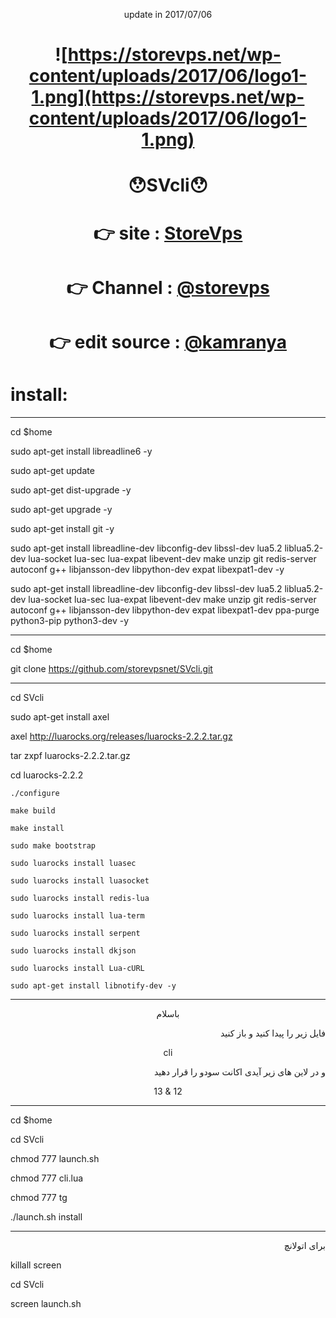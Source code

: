 <p align="center" h4> update in 2017/07/06</p>

# <p align="center">  <p align="center">![https://storevps.net/wp-content/uploads/2017/06/logo1-1.png](https://storevps.net/wp-content/uploads/2017/06/logo1-1.png)
# <p align="center">😯SVcli😯
# <p align="center">👉 site : [StoreVps](https://storevps.net/)
# <p align="center">👉 Channel : [@storevps](http://telegram.me/storevps)
# <p align="center">👉 edit source :  [@kamranya](http://telegram.me/kamranya)

# install:

---------------------------------------------------------

cd $home

sudo apt-get install libreadline6 -y

sudo apt-get update

sudo apt-get dist-upgrade -y

sudo apt-get upgrade -y

sudo apt-get install git -y

sudo apt-get install libreadline-dev libconfig-dev libssl-dev lua5.2 liblua5.2-dev lua-socket lua-sec lua-expat libevent-dev make unzip git redis-server autoconf g++ libjansson-dev libpython-dev expat libexpat1-dev -y

sudo apt-get install libreadline-dev libconfig-dev libssl-dev lua5.2 liblua5.2-dev lua-socket lua-sec lua-expat libevent-dev make unzip git redis-server autoconf g++ libjansson-dev libpython-dev expat libexpat1-dev ppa-purge python3-pip python3-dev -y

--------------------------------------------------------------------

cd $home

git clone https://github.com/storevpsnet/SVcli.git

----------------------------------------------------------------

cd SVcli

sudo apt-get install axel

axel http://luarocks.org/releases/luarocks-2.2.2.tar.gz

tar zxpf luarocks-2.2.2.tar.gz

cd luarocks-2.2.2

	./configure

	make build
	
	make install

	sudo make bootstrap

	sudo luarocks install luasec

	sudo luarocks install luasocket

	sudo luarocks install redis-lua

	sudo luarocks install lua-term

	sudo luarocks install serpent

	sudo luarocks install dkjson

	sudo luarocks install Lua-cURL

	sudo apt-get install libnotify-dev -y


--------------------------------------------------------------------

<p align="center">باسلام</p>
<p align="right"> فایل زیر را پیدا کنید و باز کنید</p>
<p align="center"> cli </p>
<p align="right">
 و در لاین های زیر آیدی اکانت سودو را قرار دهید
</p>
<p align="center"> 13 & 12 </p>

-------------------------------------------------------------------
cd $home

cd SVcli

chmod 777 launch.sh

chmod 777 cli.lua

chmod 777 tg

./launch.sh install


---------------------------------------------------------------------

<p align="right">
برای اتولانچ
</p>

killall screen

cd SVcli

screen launch.sh
